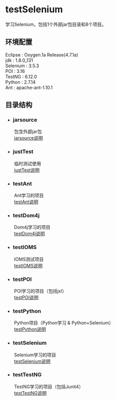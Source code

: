 # testSelenium
学习Selenium，包括1个外部jar包目录和8个项目。

## 环境配置
Eclipse : Oxygen.1a Release(4.7.1a)<br>
jdk : 1.8.0_131<br>
Selenium : 3.5.3<br>
POI : 3.16<br>
TestNG : 6.12.0<br>
Python : 2.7.14<br>
Ant : apache-ant-1.10.1<br>

## 目录结构
* ### jarsource   
&nbsp;&nbsp;&nbsp;&nbsp;&nbsp;&nbsp;&nbsp;包含外部jar包<br>
&nbsp;&nbsp;&nbsp;&nbsp;&nbsp;&nbsp;&nbsp;[jarsource说明](/jarsource/jarsource.md)

* ### justTest	  
&nbsp;&nbsp;&nbsp;&nbsp;&nbsp;&nbsp;&nbsp;临时测试使用<br>
&nbsp;&nbsp;&nbsp;&nbsp;&nbsp;&nbsp;&nbsp;[justTest说明](/justTest/justtest.md)
* ### testAnt	  
&nbsp;&nbsp;&nbsp;&nbsp;&nbsp;&nbsp;&nbsp;Ant学习的项目<br>
&nbsp;&nbsp;&nbsp;&nbsp;&nbsp;&nbsp;&nbsp;[testAnt说明](/testAnt/testant.md)

* ### testDom4j	  
&nbsp;&nbsp;&nbsp;&nbsp;&nbsp;&nbsp;&nbsp;Dom4j学习的项目<br>
&nbsp;&nbsp;&nbsp;&nbsp;&nbsp;&nbsp;&nbsp;[testDom4j说明](/testDom4j/testdom4j.md)

* ### testIOMS	  
&nbsp;&nbsp;&nbsp;&nbsp;&nbsp;&nbsp;&nbsp;IOMS测试项目<br>
&nbsp;&nbsp;&nbsp;&nbsp;&nbsp;&nbsp;&nbsp;[testIOMS说明](/testIOMS/testioms.md)

* ### testPOI     
&nbsp;&nbsp;&nbsp;&nbsp;&nbsp;&nbsp;&nbsp;POI学习的项目（包括jxl）<br>
&nbsp;&nbsp;&nbsp;&nbsp;&nbsp;&nbsp;&nbsp;[testPOI说明](/testPOI/testpoi.md)

* ### testPython  
&nbsp;&nbsp;&nbsp;&nbsp;&nbsp;&nbsp;&nbsp;Python项目（Python学习 & Python+Selenium）<br>
&nbsp;&nbsp;&nbsp;&nbsp;&nbsp;&nbsp;&nbsp;[testPython说明](/testPython/testpython.md)

* ### testSelenium 
&nbsp;&nbsp;&nbsp;&nbsp;&nbsp;&nbsp;&nbsp;Selenium学习的项目<br>
&nbsp;&nbsp;&nbsp;&nbsp;&nbsp;&nbsp;&nbsp;[testSelenium说明](/testSelenium/testselenium.md)

* ### testTestNG  
&nbsp;&nbsp;&nbsp;&nbsp;&nbsp;&nbsp;&nbsp;TestNG学习的项目（包括Junit4）<br>
&nbsp;&nbsp;&nbsp;&nbsp;&nbsp;&nbsp;&nbsp;[testTestNG说明](/testTestNG/testtestng.md)



